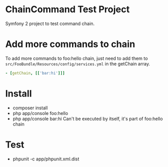 ChainCommand Test Project
==========

Symfony 2 project to test command chain.

Add more commands to chain
==========================

To add more commands to foo:hello chain, just need to add them to `src/FooBundle/Resources/config/services.yml` in the getChain array.
```Yaml
- [getChain, [['bar:hi']]]
```

Install
=======

- composer install
- php app/console foo:hello
- php app/console bar:hi Can't be executed by itself, it's part of foo:hello chain

Test
====
- phpunit -c app/phpunit.xml.dist
